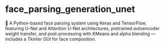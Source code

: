 # face_parsing_generation_unet
🧠 A Python-based face parsing system using Keras and TensorFlow, featuring U-Net and Attention U-Net architectures, pretrained autoencoder weight transfer, and post-processing with KMeans and alpha blending — includes a Tkinter GUI for face composition.
